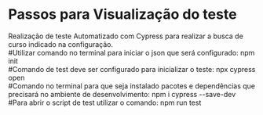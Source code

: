 # Passos para Visualização do teste
Realização de teste Automatizado com Cypress para realizar a busca de curso indicado na configuração. 
<br>
#Utilizar comando no terminal para iniciar o json que será configurado: npm init
<br>
#Comando de test deve ser configurado para inicializar o teste: npx cypress open
<br>
#Comando no terminal para que seja instalado pacotes e dependências que precisará no ambiente de desenvolvimento: npm i cypress --save-dev
<br>
#Para abrir o script de test utilizar o comando: npm run test
